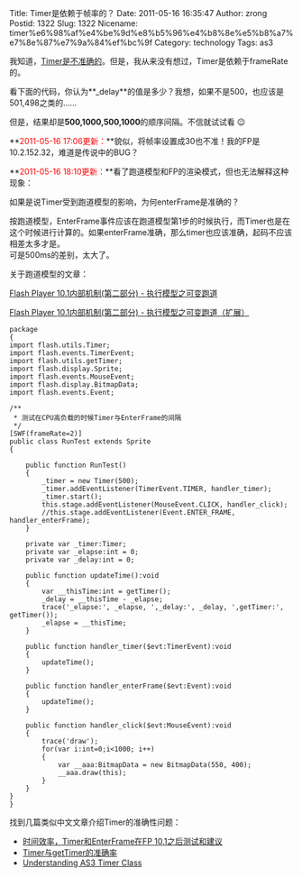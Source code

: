 Title: Timer是依赖于帧率的？
Date: 2011-05-16 16:35:47
Author: zrong
Postid: 1322
Slug: 1322
Nicename: timer%e6%98%af%e4%be%9d%e8%b5%96%e4%b8%8e%e5%b8%a7%e7%8e%87%e7%9a%84%ef%bc%9f
Category: technology
Tags: as3

我知道，[Timer是不准确的](http://www.bit-101.com/blog/?p=910)。但是，我从来没有想过，Timer是依赖于frameRate的。

看下面的代码，你认为**\_delay**的值是多少？我想，如果不是500，也应该是501,498之类的……

但是，结果却是**500,1000,500,1000**的顺序间隔。不信就试试看 :wink:

**<span style="color: #ff0000;">2011-05-16
17:06更新：</span>**貌似，将帧率设置成30也不准！我的FP是10.2.152.32，难道是传说中的BUG？

**<span style="color: #ff0000;">2011-05-16
18:10更新：</span>**看了跑道模型和FP的渲染模式，但也无法解释这种现象：

如果是说Timer受到跑道模型的影响，为何enterFrame是准确的？  

按跑道模型，EnterFrame事件应该在跑道模型第1步的时候执行，而Timer也是在这个时候进行计算的。如果enterFrame准确，那么timer也应该准确，起码不应该相差太多才是。  
可是500ms的差别，太大了。

关于跑道模型的文章：

[Flash Player 10.1内部机制(第二部分) -
执行模型之可变跑道](http://blogs.adobe.com/xwlin/2010/04/flash_player_101_-_adobe_max_2009_1.html)

[Flash Player 10.1内部机制(第二部分) -
执行模型之可变跑道（扩展）](http://zengrong.net/post/1365.htm)

<!--more-->

``` {lang="actionscript"}
package
{
import flash.utils.Timer;
import flash.events.TimerEvent;
import flash.utils.getTimer;
import flash.display.Sprite;
import flash.events.MouseEvent;
import flash.display.BitmapData;
import flash.events.Event;

/**
 * 测试在CPU高负载的时候Timer与EnterFrame的间隔
 */
[SWF(frameRate=2)]
public class RunTest extends Sprite
{

    public function RunTest()
    {
        _timer = new Timer(500);
        _timer.addEventListener(TimerEvent.TIMER, handler_timer);
        _timer.start();
        this.stage.addEventListener(MouseEvent.CLICK, handler_click);
        //this.stage.addEventListener(Event.ENTER_FRAME, handler_enterFrame);
    }

    private var _timer:Timer;
    private var _elapse:int = 0;
    private var _delay:int = 0;

    public function updateTime():void
    {
        var __thisTime:int = getTimer();
        _delay = __thisTime - _elapse;
        trace('_elapse:', _elapse, ',_delay:', _delay, ',getTimer:', getTimer());
        _elapse = __thisTime;
    }

    public function handler_timer($evt:TimerEvent):void
    {
        updateTime();
    }

    public function handler_enterFrame($evt:Event):void
    {
        updateTime();
    }

    public function handler_click($evt:MouseEvent):void
    {
        trace('draw');
        for(var i:int=0;i<1000; i++)
        {
            var __aaa:BitmapData = new BitmapData(550, 400);
            __aaa.draw(this);
        }
    }
}
}
```

找到几篇类似中文文章介绍Timer的准确性问题：

-   [时间效率，Timer和EnterFrame在FP
    10.1之后测试和建议](http://flashteam.tencent.com/post/249/timer_enterframe/)
-   [Timer与getTimer的准确率](http://www.cwin5.com/?p=3438)
-   [Understanding AS3 Timer
    Class](http://www.emanueleferonato.com/2008/11/18/understanding-as3-timer-class/)

